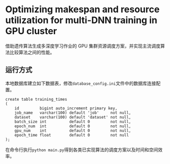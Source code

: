 # Optimizing makespan and resource utilization for multi-DNN training in GPU cluster

借助遗传算法生成多深度学习作业的 GPU 集群资源调度方案，并实现主流调度算法比较算法之间的性能。

## 运行方式

本地数据库建立如下数据表，修改`database_config.ini`文件中的数据库连接配置。

```mysql
create table training_times
(
    id         bigint auto_increment primary key,
    job_name   varchar(100) default 'job'     not null,
    dataset    varchar(100) default 'dataset' not null,
    batch_size int          default 0         not null,
    epoch_num  int          default 0         not null,
    gpu_num    int          default 0         not null,
    epoch_time float        default 0         not null
);
```

在命令行执行`python main.py`得到各类已实现算法的调度方案以及时间和空间效率。
